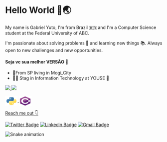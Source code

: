 # Hello World 🖖🌏
My name is Gabriel Yuto, I'm from Brazil 🇧🇷 and I'm a Computer Science student at the Federal University of ABC.

I'm passionate about solving problems 🧠 and learning new things 📚. Always open to new challenges and new opportunities.

#### **Seja vc sua melhor VERSÃO** 👊

- 📍From SP living in Mogi_City
- 👨‍💻 Stag in Information Technology  at YOUSE 💜

<div>
  <a href="https://github.com/gabrielyuto">
  <img height="180em" src="https://github-readme-stats.vercel.app/api?username=gabrielyuto&show_icons=true&theme=tokyonight&include_all_commits=true&count_private=true"/>
  <img height="180em" src="https://github-readme-stats.vercel.app/api/top-langs/?username=gabrielyuto&layout=compact&langs_count=7&theme=tokyonight"/>
</div>
  
</div>
<div style="display: inline_block"><br>
  <img align="center" alt="Rafa-Python" height="30" width="40" src="https://raw.githubusercontent.com/devicons/devicon/master/icons/python/python-original.svg">
  <img align="center" alt="Rafa-Csharp" height="30" width="40" src="https://raw.githubusercontent.com/devicons/devicon/master/icons/csharp/csharp-original.svg">
</div>

Reach me out 👇

[![Twitter Badge](https://img.shields.io/badge/-@GabrielYuto1-6633cc?style=flat-square&labelColor=6633cc&logo=twitter&logoColor=white&link=https://twitter.com/GabrielYuto1)](https://twitter.com/GabrielYuto1) 
[![Linkedin Badge](https://img.shields.io/badge/-Gabriel%20Yuto-6633cc?style=flat-square&logo=Linkedin&logoColor=white&link=https://www.linkedin.com/in/gabriel-yuto/)](https://www.linkedin.com/in/gabriel-yuto/) 
[![Gmail Badge](https://img.shields.io/badge/-gabrielyuto2016@gmail.com-6633cc?style=flat-square&logo=Gmail&logoColor=white&link=gabrielyuto2016@gmail.com)](mailto:gabrielyuto2016@gmail.com)

![Snake animation](https://github.com/gabrielyuto)
